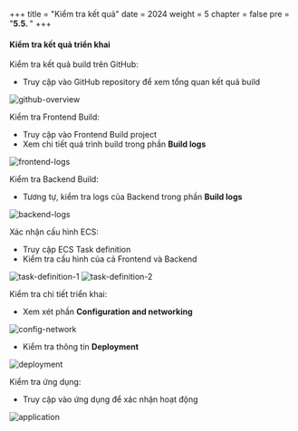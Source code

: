 +++
title = "Kiểm tra kết quả"
date = 2024
weight = 5
chapter = false
pre = "<b>5.5. </b>"
+++

#### Kiểm tra kết quả triển khai

Kiểm tra kết quả build trên GitHub:

- Truy cập vào GitHub repository để xem tổng quan kết quả build

![github-overview](/images/6-cicd-codebuild/6.5.1.png)

Kiểm tra Frontend Build:

- Truy cập vào Frontend Build project
- Xem chi tiết quá trình build trong phần **Build logs**

![frontend-logs](/images/6-cicd-codebuild/6.5.2.png)

Kiểm tra Backend Build:

- Tương tự, kiểm tra logs của Backend trong phần **Build logs**

![backend-logs](/images/6-cicd-codebuild/6.5.3.png)

Xác nhận cấu hình ECS:

- Truy cập ECS Task definition
- Kiểm tra cấu hình của cả Frontend và Backend

![task-definition-1](/images/6-cicd-codebuild/6.5.4.png)
![task-definition-2](/images/6-cicd-codebuild/6.5.5.png)

Kiểm tra chi tiết triển khai:

- Xem xét phần **Configuration and networking**

![config-network](/images/6-cicd-codebuild/6.5.6.png)

- Kiểm tra thông tin **Deployment**

![deployment](/images/6-cicd-codebuild/6.5.7.png)

Kiểm tra ứng dụng:

- Truy cập vào ứng dụng để xác nhận hoạt động

![application](/images/6-cicd-codebuild/6.5.8.png)
